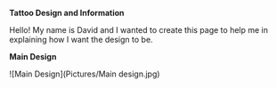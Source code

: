 **Tattoo Design and Information**


Hello! My name is David and I wanted to create this page to help me in explaining how I want the design to be.


**Main Design**

![Main Design](Pictures/Main design.jpg)



